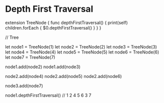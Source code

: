 # Depth First Traversal

extension TreeNode {
    func depthFirstTraversal() {
        print(self)
        children.forEach {
            $0.depthFirstTraversal()
        }
    }
}

// Tree

let node1 = TreeNode(1)
let node2 = TreeNode(2)
let node3 = TreeNode(3)
let node4 = TreeNode(4)
let node5 = TreeNode(5)
let node6 = TreeNode(6)
let node7 = TreeNode(7)

node1.add(node2)
node1.add(node3)

node2.add(node4)
node2.add(node5)
node2.add(node6)

node3.add(node7)

node1.depthFirstTraversal() // 1 2 4 5 6 3 7
